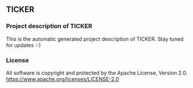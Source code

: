 ## TICKER

### Project description of TICKER

This is the automatic generated project description of TICKER. Stay tuned for updates :-)

### License

All software is copyright and protected by the Apache License, Version 2.0.
https://www.apache.org/licenses/LICENSE-2.0
